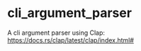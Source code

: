 # cli_argument_parser
A cli argument parser using Clap: https://docs.rs/clap/latest/clap/index.html#
